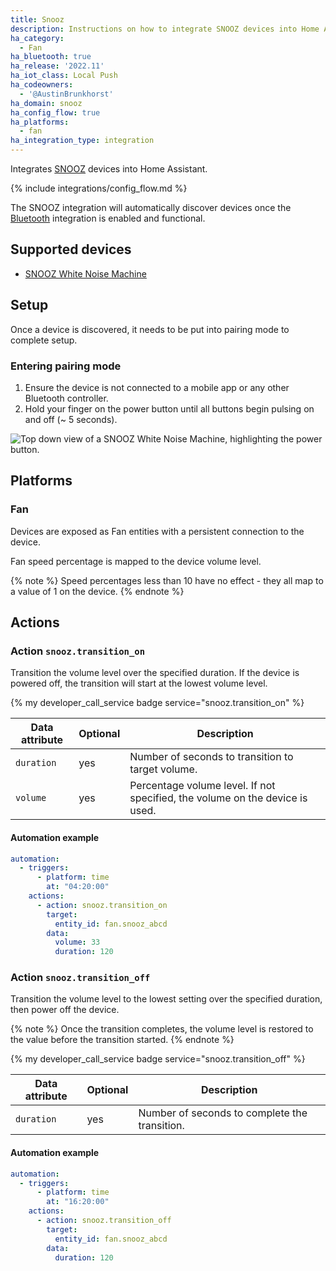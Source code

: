 ```yaml
---
title: Snooz
description: Instructions on how to integrate SNOOZ devices into Home Assistant.
ha_category:
  - Fan
ha_bluetooth: true
ha_release: '2022.11'
ha_iot_class: Local Push
ha_codeowners:
  - '@AustinBrunkhorst'
ha_domain: snooz
ha_config_flow: true
ha_platforms:
  - fan
ha_integration_type: integration
---
```


Integrates [SNOOZ](https://getsnooz.com/) devices into Home Assistant.

{% include integrations/config_flow.md %}

The SNOOZ integration will automatically discover devices once the [Bluetooth](/integrations/bluetooth) integration is enabled and functional.

## Supported devices

- [SNOOZ White Noise Machine](https://getsnooz.com/products/snooz-white-noise-machine)

## Setup

Once a device is discovered, it needs to be put into pairing mode to complete setup.

### Entering pairing mode

1. Ensure the device is not connected to a mobile app or any other Bluetooth controller.
2. Hold your finger on the power button until all buttons begin pulsing on and off (~ 5 seconds).

<p class='img'>
  <img src='/images/integrations/snooz/pairing_mode.jpg' alt='Top down view of a SNOOZ White Noise Machine, highlighting the power button.'>
</p>

## Platforms

### Fan

Devices are exposed as Fan entities with a persistent connection to the device.

Fan speed percentage is mapped to the device volume level.

{% note %}
Speed percentages less than 10 have no effect - they all map to a value of 1 on the device.
{% endnote %}

## Actions

### Action `snooz.transition_on`

Transition the volume level over the specified duration. If the device is powered off, the transition will start at the lowest volume level.

{% my developer_call_service badge service="snooz.transition_on" %}

| Data attribute | Optional | Description |
| ---------------------- | -------- | ----------- |
| `duration` | yes | Number of seconds to transition to target volume.
| `volume` | yes | Percentage volume level. If not specified, the volume on the device is used.

#### Automation example

```yaml
automation:
  - triggers:
      - platform: time
        at: "04:20:00"
    actions:
      - action: snooz.transition_on
        target:
          entity_id: fan.snooz_abcd
        data:
          volume: 33
          duration: 120
```

### Action `snooz.transition_off`

Transition the volume level to the lowest setting over the specified duration, then power off the device.

{% note %}
Once the transition completes, the volume level is restored to the value before the transition started.
{% endnote %}

{% my developer_call_service badge service="snooz.transition_off" %}

| Data attribute | Optional | Description |
| ---------------------- | -------- | ----------- |
| `duration` | yes | Number of seconds to complete the transition.

#### Automation example

```yaml
automation:
  - triggers:
      - platform: time
        at: "16:20:00"
    actions:
      - action: snooz.transition_off
        target:
          entity_id: fan.snooz_abcd
        data:
          duration: 120
```
